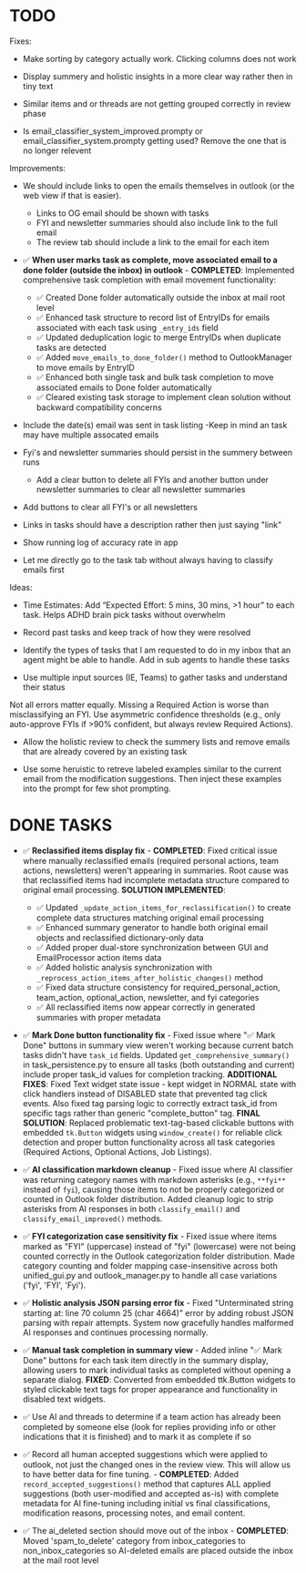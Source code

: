 # TODO

Fixes:

- Make sorting by category actually work. Clicking columns does not work
- Display summery and holistic insights in a more clear way rather then in tiny text

- Similar items and or threads are not getting grouped correctly in review phase

- Is email_classifier_system_improved.prompty or email_classifier_system.prompty getting used? Remove the one that is no longer relevent

Improvements:

- We should include links to open the emails themselves in outlook (or the web view if that is easier).
  - Links to OG email should be shown with tasks
  - FYI and newsletter summaries should also include link to the full email
  - The review tab should include a link to the email for each item

- ✅ **When user marks task as complete, move associated email to a done folder (outside the inbox) in outlook** - **COMPLETED**: Implemented comprehensive task completion with email movement functionality:
   - ✅ Created Done folder automatically outside the inbox at mail root level
   - ✅ Enhanced task structure to record list of EntryIDs for emails associated with each task using `_entry_ids` field
   - ✅ Updated deduplication logic to merge EntryIDs when duplicate tasks are detected 
   - ✅ Added `move_emails_to_done_folder()` method to OutlookManager to move emails by EntryID
   - ✅ Enhanced both single task and bulk task completion to move associated emails to Done folder automatically
   - ✅ Cleared existing task storage to implement clean solution without backward compatibility concerns
  
- Include the date(s) email was sent in task listing
   -Keep in mind an task may have multiple assocated emails

- Fyi's and newsletter summaries should persist in the summery between runs
  - Add a clear button to delete all FYIs and another button under newsletter summaries to clear all newsletter summaries

- Add buttons to clear all FYI's or all newsletters

- Links in tasks should have a description rather then just saying "link"

- Show running log of accuracy rate in app

- Let me directly go to the task tab without always having to classify emails first

Ideas:

- Time Estimates: Add “Expected Effort: 5 mins, 30 mins, >1 hour” to each task. Helps ADHD brain pick tasks without overwhelm

- Record past tasks and keep track of how they were resolved 

- Identify the types of tasks that I am requested to do in my inbox that an agent might be able to handle. Add in sub agents to handle these tasks

- Use multiple input sources (IE, Teams) to gather tasks and understand their status

Not all errors matter equally. Missing a Required Action is worse than misclassifying an FYI. Use asymmetric confidence thresholds (e.g., only auto-approve FYIs if >90% confident, but always review Required Actions).

- Allow the holistic review to check the summery lists and remove emails that are already covered by an existing task


- Use some heruistic to retreve labeled examples similar to the current email from the modification suggestions. Then inject these examples into the prompt for few shot prompting.

# DONE TASKS

- ✅ **Reclassified items display fix** - **COMPLETED**: Fixed critical issue where manually reclassified emails (required personal actions, team actions, newsletters) weren't appearing in summaries. Root cause was that reclassified items had incomplete metadata structure compared to original email processing. **SOLUTION IMPLEMENTED**:
   - ✅ Updated `_update_action_items_for_reclassification()` to create complete data structures matching original email processing
   - ✅ Enhanced summary generator to handle both original email objects and reclassified dictionary-only data
   - ✅ Added proper dual-store synchronization between GUI and EmailProcessor action items data
   - ✅ Added holistic analysis synchronization with `_reprocess_action_items_after_holistic_changes()` method
   - ✅ Fixed data structure consistency for required_personal_action, team_action, optional_action, newsletter, and fyi categories
   - ✅ All reclassified items now appear correctly in generated summaries with proper metadata

- ✅ **Mark Done button functionality fix** - Fixed issue where "✅ Mark Done" buttons in summary view weren't working because current batch tasks didn't have `task_id` fields. Updated `get_comprehensive_summary()` in task_persistence.py to ensure all tasks (both outstanding and current) include proper task_id values for completion tracking. **ADDITIONAL FIXES**: Fixed Text widget state issue - kept widget in NORMAL state with click handlers instead of DISABLED state that prevented tag click events. Also fixed tag parsing logic to correctly extract task_id from specific tags rather than generic "complete_button" tag. **FINAL SOLUTION**: Replaced problematic text-tag-based clickable buttons with embedded `tk.Button` widgets using `window_create()` for reliable click detection and proper button functionality across all task categories (Required Actions, Optional Actions, Job Listings).

- ✅ **AI classification markdown cleanup** - Fixed issue where AI classifier was returning category names with markdown asterisks (e.g., `**fyi**` instead of `fyi`), causing those items to not be properly categorized or counted in Outlook folder distribution. Added cleanup logic to strip asterisks from AI responses in both `classify_email()` and `classify_email_improved()` methods.

- ✅ **FYI categorization case sensitivity fix** - Fixed issue where items marked as "FYI" (uppercase) instead of "fyi" (lowercase) were not being counted correctly in the Outlook categorization folder distribution. Made category counting and folder mapping case-insensitive across both unified_gui.py and outlook_manager.py to handle all case variations ('fyi', 'FYI', 'Fyi').

- ✅ **Holistic analysis JSON parsing error fix** - Fixed "Unterminated string starting at: line 70 column 25 (char 4664)" error by adding robust JSON parsing with repair attempts. System now gracefully handles malformed AI responses and continues processing normally.

- ✅ **Manual task completion in summary view** - Added inline "✅ Mark Done" buttons for each task item directly in the summary display, allowing users to mark individual tasks as completed without opening a separate dialog. **FIXED**: Converted from embedded ttk.Button widgets to styled clickable text tags for proper appearance and functionality in disabled text widgets.

- ✅ Use AI and threads to determine if a team action has already been completed by someone else (look for replies providing info or other indications that it is finished) and to mark it as complete if so



- ✅ Record all human accepted suggestions which were applied to outlook, not just the changed ones in the review view. This will allow us to have better data for fine tuning. - **COMPLETED**: Added `record_accepted_suggestions()` method that captures ALL applied suggestions (both user-modified and accepted as-is) with complete metadata for AI fine-tuning including initial vs final classifications, modification reasons, processing notes, and email content.


- ✅ The ai_deleted section should move out of the inbox - **COMPLETED**: Moved 'spam_to_delete' category from inbox_categories to non_inbox_categories so AI-deleted emails are placed outside the inbox at the mail root level